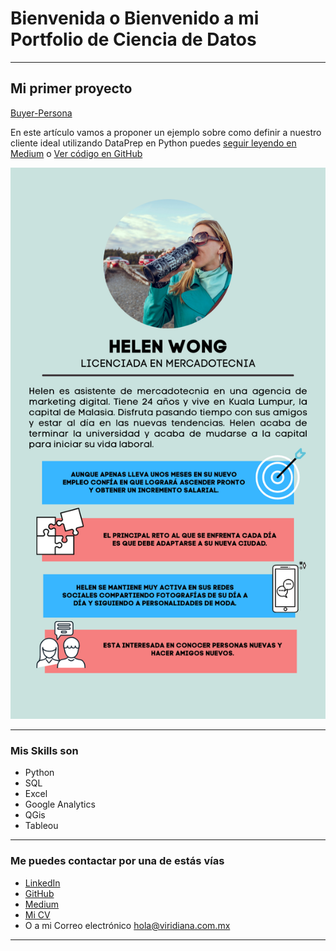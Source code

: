 # Bienvenida o Bienvenido a mi Portfolio de Ciencia de Datos

---

## Mi primer proyecto
[Buyer-Persona](https://medium.com/@viridianavz/buyer-persona-qui%C3%A9n-es-y-por-qu%C3%A9-es-importante-6f650a0de873)

En este artículo vamos a proponer un ejemplo sobre como definir a nuestro cliente ideal utilizando DataPrep en Python puedes [seguir leyendo en Medium](https://medium.com/@viridianavz/buyer-persona-qui%C3%A9n-es-y-por-qu%C3%A9-es-importante-6f650a0de873) o [Ver código en GitHub](https://github.com/ViridianaVZ/Buyer_Persona)

[<img src="images/dummy_thumbnail.png?raw=true"/>](https://medium.com/@viridianavz/buyer-persona-qui%C3%A9n-es-y-por-qu%C3%A9-es-importante-6f650a0de873)

---

### Mis Skills son

- Python
- SQL
- Excel
- Google Analytics
- QGis
- Tableou

---

### Me puedes contactar por una de estás vías

- [LinkedIn](https://www.linkedin.com/in/viridianavalencia/)
- [GitHub](https://github.com/ViridianaVZ/)
- [Medium](https://medium.com/@viridianavz)
- [Mi CV](/pdf/plantilla-curriculum-blanco.pdf)
- O a mi Correo electrónico <hola@viridiana.com.mx> 

---

